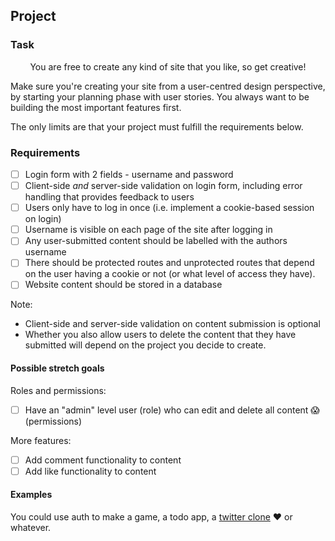 ## Project
### Task

<p style="text-align: center;">You are free to create any kind of site that you like, so get creative!</p>

Make sure you're creating your site from a user-centred design perspective, by starting your planning phase with user stories. You always want to be building the most important features first.

The only limits are that your project must fulfill the requirements below.

### Requirements
+ [ ] Login form with 2 fields - username and password
+ [ ] Client-side _and_ server-side validation on login form, including error handling that provides feedback to users
+ [ ] Users only have to log in once (i.e. implement a cookie-based session on login)
+ [ ] Username is visible on each page of the site after logging in
+ [ ] Any user-submitted content should be labelled with the authors username
+ [ ] There should be protected routes and unprotected routes that depend on the user having a cookie or not (or what level of access they have).
+ [ ] Website content should be stored in a database

Note:
+ Client-side and server-side validation on content submission is optional
+ Whether you also allow users to delete the content that they have submitted will depend on the project you decide to create.

#### Possible stretch goals
Roles and permissions:
+ [ ] Have an "admin" level user (role) who can edit and delete all content :scream: (permissions)

More features:
+ [ ] Add comment functionality to content
+ [ ] Add like functionality to content

#### Examples
You could use auth to make a game, a todo app, a [twitter clone](http://canaryapp.herokuapp.com/) :heart: or whatever.
